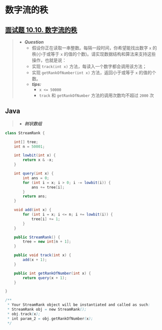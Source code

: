 # 数字流的秩

## [面试题 10.10. 数字流的秩](https://leetcode.cn/problems/rank-from-stream-lcci/)

> - ***Question***
>   - 假设你正在读取一串整数。每隔一段时间，你希望能找出数字 `x` 的秩(小于或等于 `x` 的值的个数)。请实现数据结构和算法来支持这些操作，也就是说：
>   - 实现 `track(int x)` 方法，每读入一个数字都会调用该方法；
>   - 实现 `getRankOfNumber(int x)` 方法，返回小于或等于 `x` 的值的个数。
>   - ***tips:***
>     - `x <= 50000`
>     - `track` 和 `getRankOfNumber` 方法的调用次数均不超过 `2000` 次

## Java

> - ***树状数组***

```java
class StreamRank {

    int[] tree;
    int n = 50001;

    int lowbit(int x) {
        return x & -x;
    }

    int query(int x) {
        int ans = 0;
        for (int i = x; i > 0; i -= lowbit(i)) {
            ans += tree[i];
        }
        return ans;
    }

    void add(int x) {
        for (int i = x; i <= n; i += lowbit(i)) {
            tree[i] += 1;
        }
    }

    public StreamRank() {
        tree = new int[n + 1];
    }

    public void track(int x) {
        add(x + 1);
    }

    public int getRankOfNumber(int x) {
        return query(x + 1);
    }

}

/**
 * Your StreamRank object will be instantiated and called as such:
 * StreamRank obj = new StreamRank();
 * obj.track(x);
 * int param_2 = obj.getRankOfNumber(x);
 */
```
